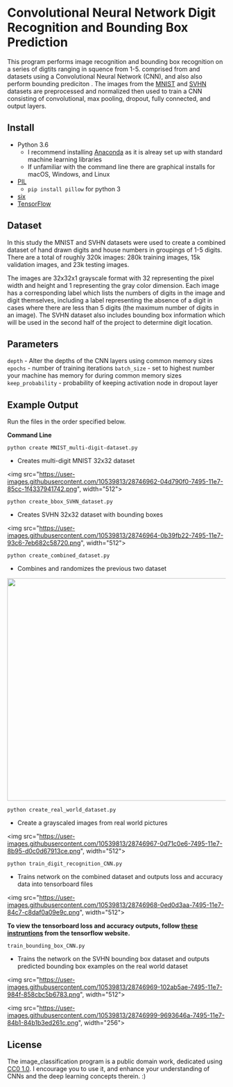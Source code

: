 # Convolutional Neural Network Digit Recognition and Bounding Box Prediction

This program performs image recognition and bounding box recognition on a series of digtits ranging in squence from 1-5. comprised from  and  datasets using a Convolutional Neural Network (CNN), and also also perform bounding prediciton . The images from the [MNIST](http://yann.lecun.com/exdb/mnist/) and [SVHN](http://ufldl.stanford.edu/housenumbers/) datasets are preprocessed and normalized then used to train a CNN consisting of convolutional, max pooling, dropout, fully connected, and output layers.

## Install

- Python 3.6
    + I recommend installing [Anaconda](https://www.continuum.io/downloads) as it is alreay set up with standard machine learning libraries
    + If unfamiliar with the command line there are graphical installs for macOS, Windows, and Linux
- [PIL](http://www.pythonware.com/products/pil/)
    + `pip install pillow` for python 3
- [six](https://pythonhosted.org/six/)
- [TensorFlow](https://www.tensorflow.org/install/?nav=true)

## Dataset

In this study the MNIST and SVHN datasets were used to create a combined dataset of hand drawn digits and house numbers in groupings of 1-5 digits. There are a total of roughly 320k images: 280k training images, 15k validation images, and 23k testing images. 

The images are 32x32x1 grayscale format with 32 representing the pixel width and height and 1 representing the gray color dimension. Each image has a corresponding label which lists the numbers of digits in the image and digit themselves, including a label representing the absence of a digit in cases where there are less than 5 digits (the maximum number of digits in an image). The SVHN dataset also includes bounding box information which will be used in the second half of the project to determine digit location.

## Parameters

`depth` - Alter the depths of the CNN layers using common memory sizes
`epochs` - number of training iterations
`batch_size` - set to highest number your machine has memory for during common memory sizes
`keep_probability` - probability of keeping activation node in dropout layer

## Example Output

Run the files in the order specified below.

**Command Line**

`python create MNIST_multi-digit-dataset.py`

- Creates multi-digit MNIST 32x32 dataset

<img src="https://user-images.githubusercontent.com/10539813/28746962-04d790f0-7495-11e7-85cc-1f4337941742.png", width="512">

`python create_bbox_SVHN_dataset.py` 

- Creates SVHN 32x32 dataset with bounding boxes

<img src="https://user-images.githubusercontent.com/10539813/28746964-0b39fb22-7495-11e7-93c6-7eb682c58720.png", width="512">

`python create_combined_dataset.py`

- Combines and randomizes the previous two dataset

<img src="https://user-images.githubusercontent.com/10539813/28746966-0c37c464-7495-11e7-9749-3fc294d59cb6.png" width="512">

`python create_real_world_dataset.py`

- Create a grayscaled images from real world pictures

<img src="https://user-images.githubusercontent.com/10539813/28746967-0d71c0e6-7495-11e7-8b95-d0c0d67913ce.png", width="512">

`python train_digit_recognition_CNN.py`

- Trains network on the combined dataset and outputs loss and accuracy data into tensorboard files

<img src="https://user-images.githubusercontent.com/10539813/28746968-0ed0d3aa-7495-11e7-84c7-c8daf0a09e9c.png", width="512">

**To view the tensorboard loss and accuracy outputs, follow [these instruntions](https://www.tensorflow.org/get_started/summaries_and_tensorboard#launching_tensorboard) from the tensorflow website.**

`train_bounding_box_CNN.py`

- Trains the network on the SVHN bounding box dataset and outputs predicted bounding box examples on the real world dataset

<img src="https://user-images.githubusercontent.com/10539813/28746969-102ab5ae-7495-11e7-984f-858cbc5b6783.png", width="512">

<img src="https://user-images.githubusercontent.com/10539813/28746999-9693646a-7495-11e7-84b1-84b1b3ed261c.png", width="256">

## License
The image_classification program is a public domain work, dedicated using [CC0 1.0](https://creativecommons.org/publicdomain/zero/1.0/). I encourage you to use it, and enhance your understanding of CNNs and the deep learning concepts therein. :)


